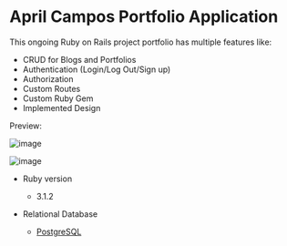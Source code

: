 # April Campos Portfolio Application

This ongoing Ruby on Rails project portfolio has multiple features like:
- CRUD for Blogs and Portfolios
- Authentication (Login/Log Out/Sign up)
- Authorization
- Custom Routes
- Custom Ruby Gem
- Implemented Design

Preview:

![image](https://github.com/user-attachments/assets/2b46e680-21d9-40b3-b78c-f3de51cdaa5d)

![image](https://github.com/user-attachments/assets/1d2d8cf6-baa6-4028-9673-8643aec61326)

* Ruby version
  - 3.1.2

* Relational Database
  - [PostgreSQL](https://www.postgresql.org/)
